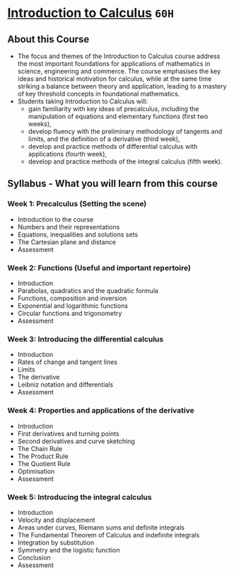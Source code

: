 # [Introduction to Calculus](https://www.coursera.org/learn/introduction-to-calculus) `60H`

## About this Course
- The focus and themes of the Introduction to Calculus course address the most important foundations for applications of mathematics in science, engineering and commerce. The course emphasises the key ideas and historical motivation for calculus, while at the same time striking a balance between theory and application, leading to a mastery of key threshold concepts in foundational mathematics. 
- Students taking Introduction to Calculus will: 
  -	gain familiarity with key ideas of precalculus, including the manipulation of equations and elementary functions (first two weeks), 
  -	develop fluency with the preliminary methodology of tangents and limits, and the definition of a derivative (third week),
  -	develop and practice methods of differential calculus with applications (fourth week),
  -	develop and practice methods of the integral calculus (fifth week).

## Syllabus - What you will learn from this course

### Week 1: Precalculus (Setting the scene)
- Introduction to the course
- Numbers and their representations
- Equations, inequalities and solutions sets
- The Cartesian plane and distance
- Assessment

### Week 2: Functions (Useful and important repertoire)
- Introduction
- Parabolas, quadratics and the quadratic formula
- Functions, composition and inversion
- Exponential and logarithmic functions
- Circular functions and trigonometry
- Assessment

### Week 3: Introducing the differential calculus
- Introduction
- Rates of change and tangent lines
- Limits
- The derivative
- Leibniz notation and differentials
- Assessment

### Week 4: Properties and applications of the derivative
- Introduction
- First derivatives and turning points
- Second derivatives and curve sketching
- The Chain Rule
- The Product Rule
- The Quotient Rule
- Optimisation
- Assessment

### Week 5: Introducing the integral calculus
- Introduction
- Velocity and displacement
- Areas under curves, Riemann sums and definite integrals
- The Fundamental Theorem of Calculus and indefinite integrals
- Integration by substitution
- Symmetry and the logistic function
- Conclusion
- Assessment
